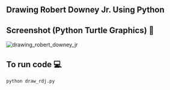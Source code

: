 ## Drawing Robert Downey Jr. Using Python

## Screenshot (Python Turtle Graphics) 📸
![drawing_robert_downey_jr](https://github.com/user-attachments/assets/ae13f903-895f-4c2a-9cf4-2de924a80e21)

## To run code 💻
~~~
python draw_rdj.py
~~~~
